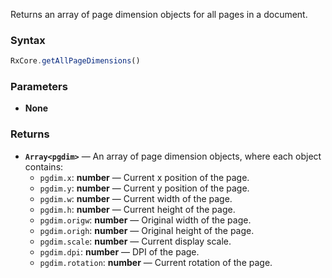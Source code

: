 Returns an array of page dimension objects for all pages in a document.

### Syntax

```typescript
RxCore.getAllPageDimensions()
```

### Parameters

- **None**

### Returns

- **`Array<pgdim>`** — An array of page dimension objects, where each object contains:
  - `pgdim.x`: **number** — Current x position of the page.
  - `pgdim.y`: **number** — Current y position of the page.
  - `pgdim.w`: **number** — Current width of the page.
  - `pgdim.h`: **number** — Current height of the page.
  - `pgdim.origw`: **number** — Original width of the page.
  - `pgdim.origh`: **number** — Original height of the page.
  - `pgdim.scale`: **number** — Current display scale.
  - `pgdim.dpi`: **number** — DPI of the page.
  - `pgdim.rotation`: **number** — Current rotation of the page.
